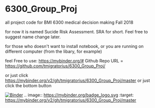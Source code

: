 # 6300_Group_Proj
all project code for BMI 6300 medical decision making Fall 2018

for now it is named Sucide Risk Assessment. SRA for short. Feel free to suggest name change later.

for those who doesn't want to install notebook, or you are running on different computer (from the libary, for example)

feel Free to use: 
https://mybinder.org/# 
Github Repo URL = https://github.com/tmigratorius/6300_Group_Proj/

or just click https://mybinder.org/v2/gh/tmigratorius/6300_Group_Proj/master
or just click the bottom button

[![Binder](https://mybinder.org/badge_logo.svg)](https://mybinder.org/v2/gh/tmigratorius/6300_Group_Proj/master)
.. image:: https://mybinder.org/badge_logo.svg :target: https://mybinder.org/v2/gh/tmigratorius/6300_Group_Proj/master
